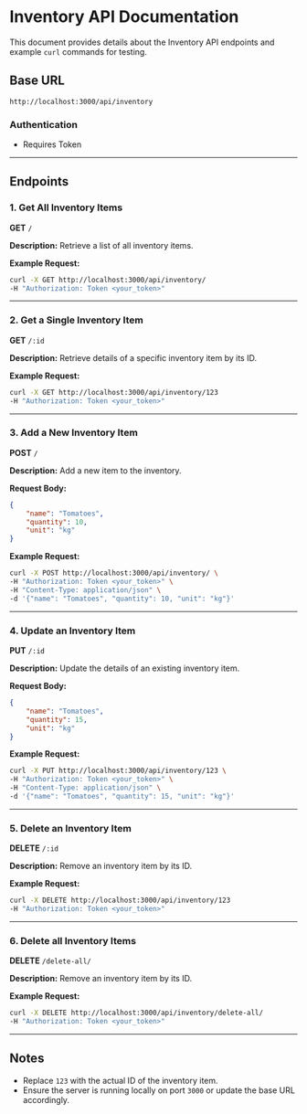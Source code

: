 # Inventory API Documentation

This document provides details about the Inventory API endpoints and example `curl` commands for testing.

## Base URL
```
http://localhost:3000/api/inventory

```

### Authentication
- Requires Token

---

## Endpoints

### 1. Get All Inventory Items
**GET** `/`

**Description:** Retrieve a list of all inventory items.

**Example Request:**
```bash
curl -X GET http://localhost:3000/api/inventory/
-H "Authorization: Token <your_token>"
```

---

### 2. Get a Single Inventory Item
**GET** `/:id`

**Description:** Retrieve details of a specific inventory item by its ID.

**Example Request:**
```bash
curl -X GET http://localhost:3000/api/inventory/123
-H "Authorization: Token <your_token>"
```

---

### 3. Add a New Inventory Item
**POST** `/`

**Description:** Add a new item to the inventory.

**Request Body:**
```json
{
    "name": "Tomatoes",
    "quantity": 10,
    "unit": "kg"
}
```

**Example Request:**
```bash
curl -X POST http://localhost:3000/api/inventory/ \
-H "Authorization: Token <your_token>" \
-H "Content-Type: application/json" \
-d '{"name": "Tomatoes", "quantity": 10, "unit": "kg"}'
```

---

### 4. Update an Inventory Item
**PUT** `/:id`

**Description:** Update the details of an existing inventory item.

**Request Body:**
```json
{
    "name": "Tomatoes",
    "quantity": 15,
    "unit": "kg"
}
```

**Example Request:**
```bash
curl -X PUT http://localhost:3000/api/inventory/123 \
-H "Authorization: Token <your_token>" \
-H "Content-Type: application/json" \
-d '{"name": "Tomatoes", "quantity": 15, "unit": "kg"}'
```

---

### 5. Delete an Inventory Item
**DELETE** `/:id`

**Description:** Remove an inventory item by its ID.

**Example Request:**
```bash
curl -X DELETE http://localhost:3000/api/inventory/123
-H "Authorization: Token <your_token>"
```

---

### 6. Delete all Inventory Items
**DELETE** `/delete-all/`

**Description:** Remove an inventory item by its ID.

**Example Request:**
```bash
curl -X DELETE http://localhost:3000/api/inventory/delete-all/
-H "Authorization: Token <your_token>"
```

---

## Notes
- Replace `123` with the actual ID of the inventory item.
- Ensure the server is running locally on port `3000` or update the base URL accordingly.
